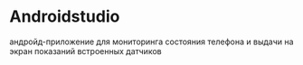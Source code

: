 # Androidstudio
андройд-приложение для мониторинга состояния телефона и выдачи на экран показаний встроенных датчиков
